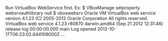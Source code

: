 Run VirtualBox WebService first.
Ex:
$ VBoxManage setproperty websrvauthlibrary null
$ vboxwebsrv
Oracle VM VirtualBox web service version 4.1.23
(C) 2005-2012 Oracle Corporation
All rights reserved.
VirtualBox web service 4.1.23 r80870 darwin.amd64 (Sep 21 2012 12:31:46) release log
00:00:00.000 main     Log opened 2012-10-17T06:23:02.644109000Z
...

